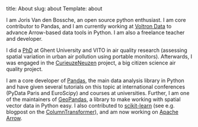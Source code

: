 title: About
slug: about
Template: about

I am Joris Van den Bossche, an open source python enthusiast. I am core contributor to Pandas, and I am currently working at [Voltron Data](https://voltrondata.com/) to advance Arrow-based data tools in Python. I am also a freelance teacher and developer.

I did a [PhD](https://biblio.ugent.be/publication/8085027) at Ghent University and VITO in air quality research (assessing spatial variation in urban air pollution using portable monitors). Afterwards, I was engaged in the [CurieuzeNeuzen](https://curieuzeneuzen.be/in-english/) project, a big citizen science air quality project.

<!-- ]the Université Paris-Saclay Center for Data Science. -->

I am a core developer of [Pandas](http://pandas.pydata.org/), the main data analysis library in Python and have given several tutorials on this topic at international conferences (PyData Paris and EuroScipy) and courses at universities. Further, I am one of the maintainers of [GeoPandas](http://geopandas.readthedocs.io/en/latest/), a library to make working with spatial vector data in Python easy. I also contributed to [scikit-learn](http://scikit-learn.org/stable/) (see e.g. blogpost on the [ColumnTransformer](https://jorisvandenbossche.github.io/blog/2018/05/28/scikit-learn-columntransformer/)), and am now working on [Apache Arrow](https://arrow.apache.org/).
